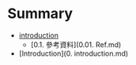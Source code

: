 # Summary

* [introduction](README.md)
   * [0.1. 參考資料](0.01. Ref.md)
* [Introduction](0. introduction.md)

